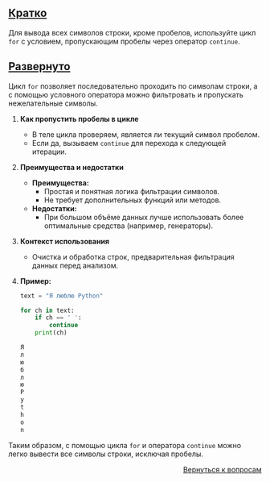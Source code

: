 ## <u>Кратко</u>

Для вывода всех символов строки, кроме пробелов, используйте цикл `for` с условием, пропускающим пробелы через оператор
`continue`.

## <u>Развернуто</u>

Цикл `for` позволяет последовательно проходить по символам строки, а с помощью условного оператора можно фильтровать и
пропускать нежелательные символы.

1. **Как пропустить пробелы в цикле**
    - В теле цикла проверяем, является ли текущий символ пробелом.
    - Если да, вызываем `continue` для перехода к следующей итерации.

2. **Преимущества и недостатки**
    - **Преимущества:**
        - Простая и понятная логика фильтрации символов.
        - Не требует дополнительных функций или методов.
    - **Недостатки:**
        - При большом объёме данных лучше использовать более оптимальные средства (например, генераторы).

3. **Контекст использования**
    - Очистка и обработка строк, предварительная фильтрация данных перед анализом.

4. **Пример:**
    ```python
    text = "Я люблю Python"

    for ch in text:
        if ch == ' ':
            continue
        print(ch)
    ```
    ```python
    Я
    л
    ю
    б
    л
    ю
    P
    y
    t
    h
    o
    n
    ```

Таким образом, с помощью цикла `for` и оператора `continue` можно легко вывести все символы строки, исключая пробелы.

<div align="right">

[Вернуться к вопросам](../Вопросы.md)

</div>
